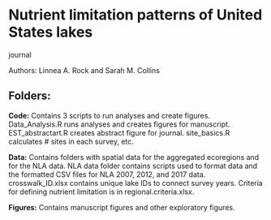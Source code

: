 # Nutrient limitation patterns of United States lakes
journal

Authors: Linnea A. Rock and Sarah M. Collins

## Folders: 

**Code:** Contains 3 scripts to run analyses and create figures. Data_Analysis.R runs analyses and creates figures for manuscript. EST_abstractart.R creates abstract figure for journal. site_basics.R calculates # sites in each survey, etc.

**Data:** Contains folders with spatial data for the aggregated ecoregions and for the NLA data. NLA data folder contains scripts used to format data and the formatted CSV files for NLA 2007, 2012, and 2017 data. crosswalk_ID.xlsx contains unique lake IDs to connect survey years. Criteria for defining nutrient limitation is in regional.criteria.xlsx.

**Figures:** Contains manuscript figures and other exploratory figures. 


